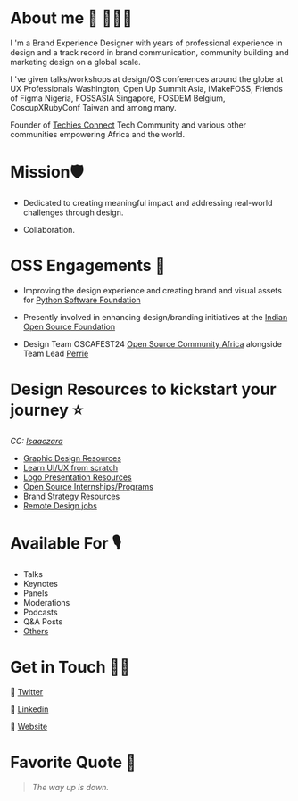 # About me 🥑 👨🏾‍💻
I 'm a Brand Experience Designer with years of professional experience in design and a track record in brand communication, community building and marketing design on a global scale.

I 've given talks/workshops at design/OS conferences around the globe at UX Professionals Washington, Open Up Summit Asia, iMakeFOSS, Friends of Figma Nigeria, FOSSASIA Singapore, FOSDEM Belgium, CoscupXRubyConf Taiwan and among many. 

Founder of [Techies Connect](https://twitter.com/Techies_Connect) Tech Community and various other communities empowering Africa and the world.

# Mission🛡
- Dedicated to creating meaningful impact and addressing real-world challenges through design. 

- Collaboration.

# OSS Engagements 📍
- Improving the design experience and creating brand and visual assets for [Python Software Foundation ](https://www.python.org/psf-landing/)

- Presently involved in enhancing design/branding initiatives at the [Indian Open Source Foundation](https://github.com/IndianOpenSourceFoundation) 

- Design Team OSCAFEST24 [Open Source Community Africa](https://twitter.com/oscafrica) alongside Team Lead [Perrie](https://github.com/perriefidelis)

# Design Resources to kickstart your journey ⭐️
 _CC: [Isaaczara](https://twitter.com/isaaczara_)_
- [Graphic Design Resources](https://twitter.com/isaaczara_/status/1542826249684488193?s=20&t=cXexeAaM2Z5LDDQAr4yyNA)
- [Learn UI/UX from scratch](https://twitter.com/isaaczara_/status/1543920774263803906?s=20&t=cXexeAaM2Z5LDDQAr4yyNA)
- [Logo Presentation Resources](https://twitter.com/isaaczara_/status/1541679662350454784?s=20&t=cXexeAaM2Z5LDDQAr4yyNA)
- [Open Source Internships/Programs](https://twitter.com/isaaczara_/status/1542430578682875906?s=20&t=cXexeAaM2Z5LDDQAr4yyNA)
- [Brand Strategy Resources](https://twitter.com/isaaczara_/status/1542054719186690049?s=20&t=cXexeAaM2Z5LDDQAr4yyNA)
- [Remote Design jobs](https://twitter.com/isaaczara_/status/1543195600660963328?s=20&t=cXexeAaM2Z5LDDQAr4yyNA)

# Available For 🎙
- Talks
- Keynotes
- Panels
- Moderations
- Podcasts
- Q&A Posts
- [Others](https://isaaczara.com)

# Get in Touch 👍🏽
🔗 [Twitter](https://twitter.com/treasure_singx)

🔗 [Linkedin](https://www.linkedin.com/in/isaac-sixtus-chizaram-41220a171/)

🔗 [Website](https://treasurejerry.com)

# Favorite Quote 📖
> _The way up is down._
